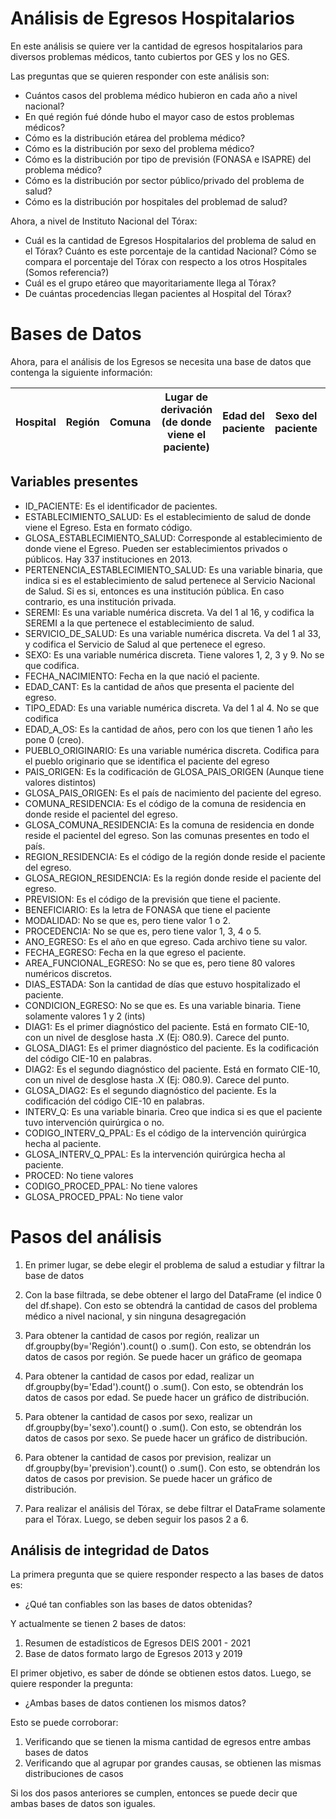 # Análisis de Egresos Hospitalarios

En este análisis se quiere ver la cantidad de egresos hospitalarios para diversos problemas
médicos, tanto cubiertos por GES y los no GES.

Las preguntas que se quieren responder con este análisis son:

- Cuántos casos del problema médico hubieron en cada año a nivel nacional?
- En qué región fué dónde hubo el mayor caso de estos problemas médicos?
- Cómo es la distribución etárea del problema médico?
- Cómo es la distribución por sexo del problema médico?
- Cómo es la distribución por tipo de previsión (FONASA e ISAPRE) del problema médico?
- Cómo es la distribución por sector público/privado del problema de salud?
- Cómo es la distribución por hospitales del problemad de salud?


Ahora, a nivel de Instituto Nacional del Tórax:

- Cuál es la cantidad de Egresos Hospitalarios del problema de salud en el Tórax? Cuánto es este 
porcentaje de la cantidad Nacional? Cómo se compara el porcentaje del Tórax con respecto a 
los otros Hospitales (Somos referencia?)
- Cuál es el grupo etáreo que mayoritariamente llega al Tórax?
- De cuántas procedencias llegan pacientes al Hospital del Tórax?

# Bases de Datos

Ahora, para el análisis de los Egresos se necesita una base de datos que contenga la siguiente
información:

Hospital|Región|Comuna|Lugar de derivación (de donde viene el paciente)|Edad del paciente|Sexo del paciente|Previsión del Paciente|Diagnóstico
-|-|-|-|-|-|-|-

## Variables presentes

- ID_PACIENTE: Es el identificador de pacientes.
- ESTABLECIMIENTO_SALUD: Es el establecimiento de salud de donde viene el Egreso. Esta en formato código.
- GLOSA_ESTABLECIMIENTO_SALUD: Corresponde al establecimiento de donde viene el Egreso. Pueden ser establecimientos privados o públicos. Hay 337 instituciones en 2013.
- PERTENENCIA_ESTABLECIMIENTO_SALUD: Es una variable binaria, que indica si es el establecimiento de salud pertenece al Servicio Nacional de Salud. Si es si, entonces es una institución pública. En caso contrario, es una institución privada.
- SEREMI: Es una variable numérica discreta. Va del 1 al 16, y codifica la SEREMI a la que pertenece el establecimiento de salud.
- SERVICIO_DE_SALUD: Es una variable numérica discreta. Va del 1 al 33, y codifica el Servicio de Salud al que pertenece el egreso.
- SEXO: Es una variable numérica discreta. Tiene valores 1, 2, 3 y 9. No se que codifica.
- FECHA_NACIMIENTO: Fecha en la que nació el paciente.
- EDAD_CANT: Es la cantidad de años que presenta el paciente del egreso. 
- TIPO_EDAD: Es una variable numérica discreta. Va del 1 al 4. No se que codifica
- EDAD_A_OS: Es la cantidad de años, pero con los que tienen 1 año les pone 0 (creo).
- PUEBLO_ORIGINARIO: Es una variable numérica discreta. Codifica para el pueblo originario que se identifica el paciente del egreso
- PAIS_ORIGEN: Es la codificación de GLOSA_PAIS_ORIGEN (Aunque tiene valores distintos)
- GLOSA_PAIS_ORIGEN: Es el país de nacimiento del paciente del egreso. 
- COMUNA_RESIDENCIA: Es el código de la comuna de residencia en donde reside el pacientel del egreso.
- GLOSA_COMUNA_RESIDENCIA: Es la comuna de residencia en donde reside el pacientel del egreso. Son las comunas presentes en todo el país.
- REGION_RESIDENCIA: Es el código de la región donde reside el paciente del egreso.
- GLOSA_REGION_RESIDENCIA: Es la región donde reside el paciente del egreso. 
- PREVISION: Es el código de la previsión que tiene el paciente.
- BENEFICIARIO: Es la letra de FONASA que tiene el paciente
- MODALIDAD: No se que es, pero tiene valor 1 o 2.
- PROCEDENCIA: No se que es, pero tiene valor 1, 3, 4 o 5.
- ANO_EGRESO: Es el año en que egreso. Cada archivo tiene su valor.
- FECHA_EGRESO: Fecha en la que egreso el paciente.
- AREA_FUNCIONAL_EGRESO: No se que es, pero tiene 80 valores numéricos discretos.
- DIAS_ESTADA: Son la cantidad de días que estuvo hospitalizado el paciente.
- CONDICION_EGRESO: No se que es. Es una variable binaria. Tiene solamente valores 1 y 2 (ints)
- DIAG1: Es el primer diagnóstico del paciente. Está en formato CIE-10, con un nivel de desglose hasta .X (Ej: O80.9). Carece del punto.
- GLOSA_DIAG1: Es el primer diagnóstico del paciente. Es la codificación del código CIE-10 en palabras.
- DIAG2: Es el segundo diagnóstico del paciente. Está en formato CIE-10, con un nivel de desglose hasta .X (Ej: O80.9). Carece del punto.
- GLOSA_DIAG2: Es el segundo diagnóstico del paciente. Es la codificación del código CIE-10 en palabras.
- INTERV_Q: Es una variable binaria. Creo que indica si es que el paciente tuvo intervención quirúrgica o no.
- CODIGO_INTERV_Q_PPAL:  Es el código de la intervención quirúrgica hecha al paciente.
- GLOSA_INTERV_Q_PPAL: Es la intervención quirúrgica hecha al paciente.
- PROCED: No tiene valores
- CODIGO_PROCED_PPAL:  No tiene valores
- GLOSA_PROCED_PPAL: No tiene valor

# Pasos del análisis

1. En primer lugar, se debe elegir el problema de salud a estudiar y filtrar la base de datos
2. Con la base filtrada, se debe obtener el largo del DataFrame (el indice 0 del df.shape). 
Con esto se obtendrá la cantidad de casos del problema médico a nivel nacional, y sin ninguna
desagregación
3. Para obtener la cantidad de casos por región, realizar un df.groupby(by='Región').count() o .sum().
Con esto, se obtendrán los datos de casos por región. Se puede hacer un gráfico de geomapa
4. Para obtener la cantidad de casos por edad, realizar un df.groupby(by='Edad').count() o .sum().
Con esto, se obtendrán los datos de casos por edad. Se puede hacer un gráfico de distribución.
5. Para obtener la cantidad de casos por sexo, realizar un df.groupby(by='sexo').count() o .sum().
Con esto, se obtendrán los datos de casos por sexo. Se puede hacer un gráfico de distribución.
6. Para obtener la cantidad de casos por prevision, realizar un df.groupby(by='prevision').count() o .sum().
Con esto, se obtendrán los datos de casos por prevision. Se puede hacer un gráfico de distribución.

7. Para realizar el análisis del Tórax, se debe filtrar el DataFrame solamente para el Tórax. Luego, se deben seguir los pasos 2 a 6.


## Análisis de integridad de Datos

La primera pregunta que se quiere responder respecto a las bases de datos es:

- ¿Qué tan confiables son las bases de datos obtenidas?

Y actualmente se tienen 2 bases de datos:

1. Resumen de estadísticos de Egresos DEIS 2001 - 2021
2. Base de datos formato largo de Egresos 2013 y 2019

El primer objetivo, es saber de dónde se obtienen estos datos. Luego, se quiere responder la
pregunta:

- ¿Ambas bases de datos contienen los mismos datos?

Esto se puede corroborar:

1. Verificando que se tienen la misma cantidad de egresos entre ambas bases de datos
2. Verificando que al agrupar por grandes causas, se obtienen las mismas distribuciones de casos

Si los dos pasos anteriores se cumplen, entonces se puede decir que ambas bases de datos 
son iguales. 


